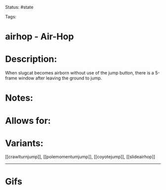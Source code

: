 Status: #state

Tags: 

# airhop - Air-Hop

# Description:
When slugcat becomes airborn without use of the jump button, there is a 5-frame window after leaving the ground to jump.

# Notes:


# Allows for:


# Variants:
[[crawlturnjump]], [[polemomentumjump]], [[coyotejump]], [[slideairhop]]

___
# Gifs
